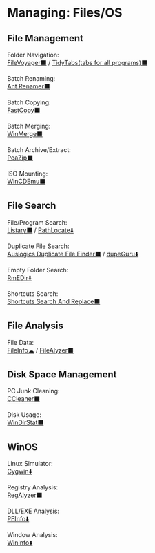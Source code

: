 # Managing: Files/OS

## File Management

Folder Navigation:  
  [FileVoyager⬛](https://www.filevoyager.com/) / 
  [TidyTabs(tabs for all programs)⬛](https://www.nurgo-software.com/products/tidytabs)
  
Batch Renaming:  
  [Ant Renamer️⬛](https://www.antp.be/software/renamer)
  
Batch Copying:  
  [FastCopy⬛](https://fastcopy.jp/en/)
  
Batch Merging:  
  [WinMerge⬛](https://winmerge.org/)
  
Batch Archive/Extract:  
  [PeaZip⬛](https://www.peazip.org/)
  
ISO Mounting:  
  [WinCDEmu⬛](http://wincdemu.sysprogs.org/)
  
## File Search

File/Program Search:  
  [Listary⬛](https://www.listary.com/) / 
  [PathLocate⬇️](http://www.pazera-software.com/products/path-locate/)
  
Duplicate File Search:  
  [Auslogics Duplicate File Finder⬛](https://www.auslogics.com/en/software/duplicate-file-finder/) / 
  [dupeGuru⬇️](https://dupeguru.voltaicideas.net/)
  
Empty Folder Search:  
  [RmEDir⬇️](http://www.pazera-software.com/products/rmedir/)
  
Shortcuts Search:  
  [Shortcuts Search And Replace⬛](http://jacquelin.potier.free.fr/ShortcutsSearchAndReplace/)
  
## File Analysis

File Data:  
  [FileInfo☁](https://fileinfo.com/) / 
  [FileAlyzer⬛](https://www.safer-networking.org/products/filealyzer/)
  
## Disk Space Management

PC Junk Cleaning:  
  [CCleaner⬛](https://www.ccleaner.com/)
  
Disk Usage:  
  [WinDirStat⬛](https://windirstat.net/)
  
## WinOS

Linux Simulator:  
  [Cygwin⬇️](https://www.cygwin.com/)

Registry Analysis:  
  [RegAlyzer⬛](https://www.safer-networking.org/products/regalyzer/)
  
DLL/EXE Analysis:  
  [PEInfo⬇️](http://www.pazera-software.com/products/peinfo/)
  
Window Analysis:  
  [WinInfo⬇️](http://www.pazera-software.com/products/wininfo/)
